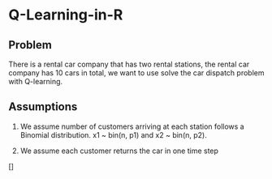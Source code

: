 # Q-Learning-in-R

## Problem
There is a rental car company that has two rental stations, the rental car company has 10 cars in total, we want to use solve the car dispatch problem with Q-learning. 

## Assumptions
1. We assume number of customers arriving at each station follows a Binomial distribution. x1 ~ bin(n, p1) and x2 ~ bin(n, p2). 

2. We assume each customer returns the car in one time step

[]
